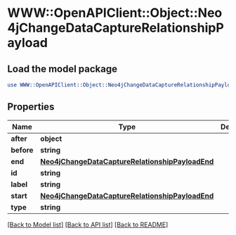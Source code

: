 # WWW::OpenAPIClient::Object::Neo4jChangeDataCaptureRelationshipPayload

## Load the model package
```perl
use WWW::OpenAPIClient::Object::Neo4jChangeDataCaptureRelationshipPayload;
```

## Properties
Name | Type | Description | Notes
------------ | ------------- | ------------- | -------------
**after** | **object** |  | 
**before** | **string** |  | 
**end** | [**Neo4jChangeDataCaptureRelationshipPayloadEnd**](Neo4jChangeDataCaptureRelationshipPayloadEnd.md) |  | 
**id** | **string** |  | 
**label** | **string** |  | 
**start** | [**Neo4jChangeDataCaptureRelationshipPayloadEnd**](Neo4jChangeDataCaptureRelationshipPayloadEnd.md) |  | 
**type** | **string** |  | 

[[Back to Model list]](../README.md#documentation-for-models) [[Back to API list]](../README.md#documentation-for-api-endpoints) [[Back to README]](../README.md)


